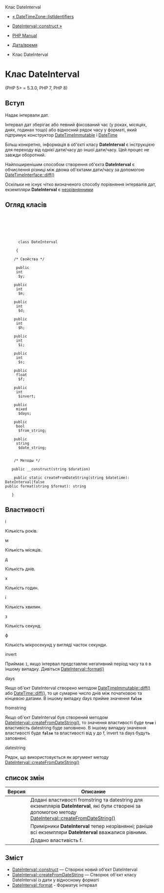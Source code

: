 Клас DateInterval

-   [« DateTimeZone::listIdentifiers](datetimezone.listidentifiers.html)
    
-   [DateInterval::construct »](dateinterval.construct.html)
    
-   [PHP Manual](index.html)
    
-   [Дата/время](book.datetime.html)
    
-   Клас DateInterval
    

# Клас DateInterval

(PHP 5> = 5.3.0, PHP 7, PHP 8)

## Вступ

Надає інтервали дат.

Інтервал дат зберігає або певний фіксований час (у роках, місяцях, днях, годинах тощо) або відносний рядок часу у форматі, який підтримує конструктор [DateTimeImmutable](class.datetimeimmutable.html) і [DateTime](class.datetime.html)

Більш конкретно, інформація в об'єкті класу **DateInterval** є інструкцією для переходу від однієї дати/часу до іншої дати/часу. Цей процес не завжди оборотний.

Найпоширенішим способом створення об'єкта **DateInterval** є обчислення різниці між двома об'єктами дати/часу за допомогою [DateTimeInterface::diff()](datetime.diff.html)

Оскільки не існує чітко визначеного способу порівняння інтервалів дат, екземпляри **DateInterval** є [незрівнянними](language.operators.comparison.html#language.operators.comparison.incomparable)

## Огляд класів

```classsynopsis

     
    

    
     
      class DateInterval
     
     {

    /* Свойства */
    
     public
     int
      $y;

    public
     int
      $m;

    public
     int
      $d;

    public
     int
      $h;

    public
     int
      $i;

    public
     int
      $s;

    public
     float
      $f;

    public
     int
      $invert;

    public
     mixed
      $days;

    public
     bool
      $from_string;

    public
     string
      $date_string;


    /* Методы */
    
   public __construct(string $duration)

    public static createFromDateString(string $datetime): DateInterval|false
public format(string $format): string

   }
```

## Властивості

і

Кількість років.

м

Кількість місяців.

д

Кількість днів.

х

Кількість годин.

і

Кількість хвилин.

з

Кількість секунд.

ф

Кількість мікросекунд у вигляді часток секунди.

invert

Приймає `1`, якщо інтервал представляє негативний період часу та `0` в іншому випадку. Дивіться [DateInterval::format()](dateinterval.format.html)

days

Якщо об'єкт DateInterval створено методом [DateTimeImmutable::diff()](datetime.diff.html) або [DateTime::diff()](datetime.diff.html), то це сумарне число днів між початковою та кінцевою датами. В іншому випадку days прийме значення **`false`**

fromstring

Якщо об'єкт DateInterval був створений методом [DateInterval::createFromDateString()](dateinterval.createfromdatestring.html), то значення властивості буде **`true`** і властивість datestring буде заповнено. В іншому випадку значення властивості буде **`false`** та властивості від y до f, invert та days будуть заповнені.

datestring

Рядок, що використовується як аргумент методу [DateInterval::createFromDateString()](dateinterval.createfromdatestring.html)

## список змін

| Версия | Описание |
| --- | --- |
|  | Додані властивості fromstring та datestring для екземплярів **DateInterval**, які були створені за допомогою методу [DateInterval::createFromDateString()](dateinterval.createfromdatestring.html) |
|  | Примірники **DateInterval** тепер незрівнянні; раніше всі екземпляри **DateInterval** вважалися рівними. |
|  | Додано властивість f. |

## Зміст

-   [DateInterval::construct](dateinterval.construct.html) — Створює новий об'єкт DateInterval
-   [DateInterval::createFromDateString](dateinterval.createfromdatestring.html) — Створює об'єкт класу DateInterval із дати у відносному форматі
-   [DateInterval::format](dateinterval.format.html) - Форматує інтервал